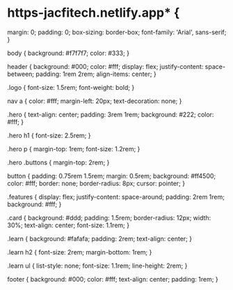 # https-jacfitech.netlify.app* {
  margin: 0;
  padding: 0;
  box-sizing: border-box;
  font-family: 'Arial', sans-serif;
}

body {
  background: #f7f7f7;
  color: #333;
}

header {
  background: #000;
  color: #fff;
  display: flex;
  justify-content: space-between;
  padding: 1rem 2rem;
  align-items: center;
}

.logo {
  font-size: 1.5rem;
  font-weight: bold;
}

nav a {
  color: #fff;
  margin-left: 20px;
  text-decoration: none;
}

.hero {
  text-align: center;
  padding: 3rem 1rem;
  background: #222;
  color: #fff;
}

.hero h1 {
  font-size: 2.5rem;
}

.hero p {
  margin-top: 1rem;
  font-size: 1.2rem;
}

.hero .buttons {
  margin-top: 2rem;
}

button {
  padding: 0.75rem 1.5rem;
  margin: 0.5rem;
  background: #ff4500;
  color: #fff;
  border: none;
  border-radius: 8px;
  cursor: pointer;
}

.features {
  display: flex;
  justify-content: space-around;
  padding: 2rem 1rem;
  background: #fff;
}

.card {
  background: #ddd;
  padding: 1.5rem;
  border-radius: 12px;
  width: 30%;
  text-align: center;
  font-size: 1.1rem;
}

.learn {
  background: #fafafa;
  padding: 2rem;
  text-align: center;
}

.learn h2 {
  font-size: 2rem;
  margin-bottom: 1rem;
}

.learn ul {
  list-style: none;
  font-size: 1.1rem;
  line-height: 2rem;
}

footer {
  background: #000;
  color: #fff;
  text-align: center;
  padding: 1rem;
}
